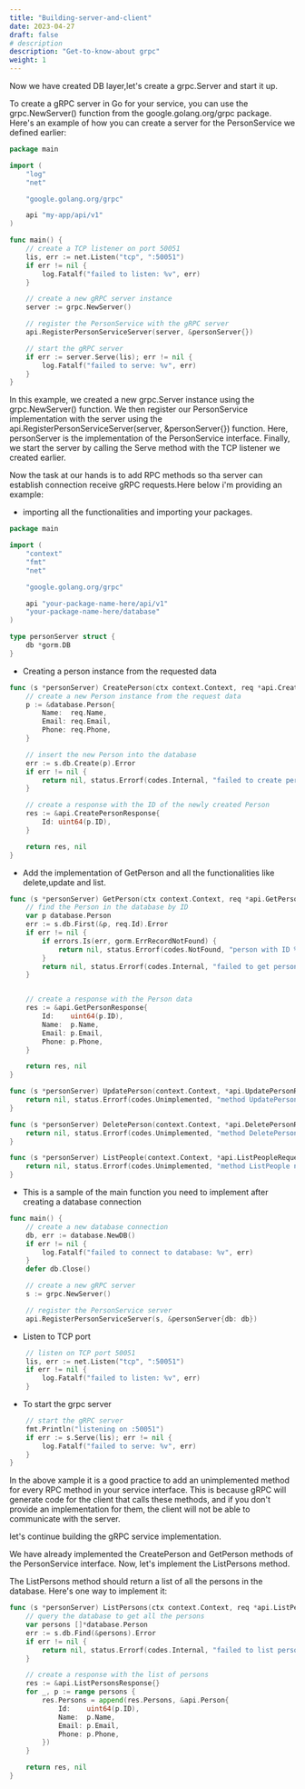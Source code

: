 ```yaml
---
title: "Building-server-and-client"
date: 2023-04-27
draft: false
# description
description: "Get-to-know-about grpc"
weight: 1
---
```

Now we have created DB layer,let's create a grpc.Server and start it up.

To create a gRPC server in Go for your service, you can use the grpc.NewServer() function from the google.golang.org/grpc package. Here's an example of how you can create a server for the PersonService we defined earlier:
```go
package main

import (
	"log"
	"net"

	"google.golang.org/grpc"

	api "my-app/api/v1"
)

func main() {
	// create a TCP listener on port 50051
	lis, err := net.Listen("tcp", ":50051")
	if err != nil {
		log.Fatalf("failed to listen: %v", err)
	}

	// create a new gRPC server instance
	server := grpc.NewServer()

	// register the PersonService with the gRPC server
	api.RegisterPersonServiceServer(server, &personServer{})

	// start the gRPC server
	if err := server.Serve(lis); err != nil {
		log.Fatalf("failed to serve: %v", err)
	}
}
```
In this example, we created a new grpc.Server instance using the grpc.NewServer() function. We then register our PersonService implementation with the server using the api.RegisterPersonServiceServer(server, &personServer{}) function. Here, personServer is the implementation of the PersonService interface. Finally, we start the server by calling the Serve method with the TCP listener we created earlier.

Now the task at our hands is to add RPC methods so tha server can establish connection receive gRPC requests.Here below i'm providing an example:
- importing all the functionalities and importing your packages.
```go
package main

import (
	"context"
	"fmt"
	"net"

	"google.golang.org/grpc"

	api "your-package-name-here/api/v1"
	"your-package-name-here/database"
)

type personServer struct {
	db *gorm.DB
}
```
- Creating a person instance from the requested data
```go
func (s *personServer) CreatePerson(ctx context.Context, req *api.CreatePersonRequest) (*api.CreatePersonResponse, error) {
	// create a new Person instance from the request data
	p := &database.Person{
		Name:  req.Name,
		Email: req.Email,
		Phone: req.Phone,
	}

	// insert the new Person into the database
	err := s.db.Create(p).Error
	if err != nil {
		return nil, status.Errorf(codes.Internal, "failed to create person: %v", err)
	}

	// create a response with the ID of the newly created Person
	res := &api.CreatePersonResponse{
		Id: uint64(p.ID),
	}

	return res, nil
}
```
- Add the implementation of GetPerson and all the functionalities like delete,update and list.
```go
func (s *personServer) GetPerson(ctx context.Context, req *api.GetPersonRequest) (*api.GetPersonResponse, error) {
	// find the Person in the database by ID
	var p database.Person
	err := s.db.First(&p, req.Id).Error
	if err != nil {
		if errors.Is(err, gorm.ErrRecordNotFound) {
			return nil, status.Errorf(codes.NotFound, "person with ID %d not found", req.Id)
		}
		return nil, status.Errorf(codes.Internal, "failed to get person: %v", err)
	}


	// create a response with the Person data
	res := &api.GetPersonResponse{
		Id:    uint64(p.ID),
		Name:  p.Name,
		Email: p.Email,
		Phone: p.Phone,
	}

	return res, nil
}

func (s *personServer) UpdatePerson(context.Context, *api.UpdatePersonRequest) (*api.UpdatePersonResponse, error) {
	return nil, status.Errorf(codes.Unimplemented, "method UpdatePerson not implemented")
}

func (s *personServer) DeletePerson(context.Context, *api.DeletePersonRequest) (*api.DeletePersonResponse, error) {
	return nil, status.Errorf(codes.Unimplemented, "method DeletePerson not implemented")
}

func (s *personServer) ListPeople(context.Context, *api.ListPeopleRequest) (*api.ListPeopleResponse, error) {
	return nil, status.Errorf(codes.Unimplemented, "method ListPeople not implemented")
}
```
- This is a sample of the main function you need to implement after creating a database connection
```go
func main() {
	// create a new database connection
	db, err := database.NewDB()
	if err != nil {
		log.Fatalf("failed to connect to database: %v", err)
	}
	defer db.Close()

	// create a new gRPC server
	s := grpc.NewServer()

	// register the PersonService server
	api.RegisterPersonServiceServer(s, &personServer{db: db})
```
- Listen to TCP port 
```go
	// listen on TCP port 50051
	lis, err := net.Listen("tcp", ":50051")
	if err != nil {
		log.Fatalf("failed to listen: %v", err)
	}
```
- To start the grpc server
```go
	// start the gRPC server
	fmt.Println("listening on :50051")
	if err := s.Serve(lis); err != nil {
		log.Fatalf("failed to serve: %v", err)
	}
}
```
In the above xample it is a good practice to add an unimplemented method for every RPC method in your service interface. This is because gRPC will generate code for the client that calls these methods, and if you don't provide an implementation for them, the client will not be able to communicate with the server.

let's continue building the gRPC service implementation.

We have already implemented the CreatePerson and GetPerson methods of the PersonService interface. Now, let's implement the ListPersons method.

The ListPersons method should return a list of all the persons in the database. Here's one way to implement it:
```go
func (s *personServer) ListPersons(ctx context.Context, req *api.ListPersonsRequest) (*api.ListPersonsResponse, error) {
	// query the database to get all the persons
	var persons []*database.Person
	err := s.db.Find(&persons).Error
	if err != nil {
		return nil, status.Errorf(codes.Internal, "failed to list persons: %v", err)
	}

	// create a response with the list of persons
	res := &api.ListPersonsResponse{}
	for _, p := range persons {
		res.Persons = append(res.Persons, &api.Person{
			Id:    uint64(p.ID),
			Name:  p.Name,
			Email: p.Email,
			Phone: p.Phone,
		})
	}

	return res, nil
}
```
